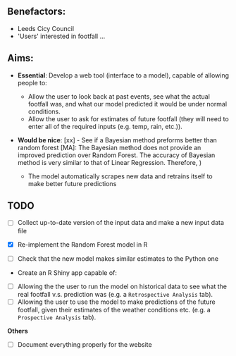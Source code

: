 
## Benefactors:

 - Leeds Cicy Council
 - 'Users' interested in footfall ... 

## Aims:

 - **Essential**: Develop a web tool (interface to a model), capable of allowing people to:

   - Allow the user to look back at past events, see what the actual footfall was, and what our model predicted it would be under normal conditions.
   - Allow the user to ask for estimates of future footfall (they will need to enter all of the required inputs (e.g. temp, rain, etc.)).

 - **Would be nice**:
   [xx] - See if a Bayesian method preforms better than random forest 
   [MA]: The Bayesian method does not provide an improved prediction over Random Forest. The accuracy of Bayesian method is very similar to that of Linear Regression. Therefore, )
    - The model automatically scrapes new data and retrains itself to make better future predictions

## TODO

 - [ ] Collect up-to-date version of the input data and make a new input data file

 - [x] Re-implement the Random Forest model in R

 - [ ] Check that the new model makes similar estimates to the Python one

 - Create an R Shiny app capable of:
  - [ ] Allowing the the user to run the model on historical data to see what the real footfall v.s. prediction was (e.g. a `Retrospective Analysis` tab).
  - [ ] Allowing the user to use the model to make predictions of the future footfall, given their estimates of the weather conditions etc. (e.g. a `Prospective Analysis` tab).

**Others**

 - [ ] Document everything properly for the website


 

